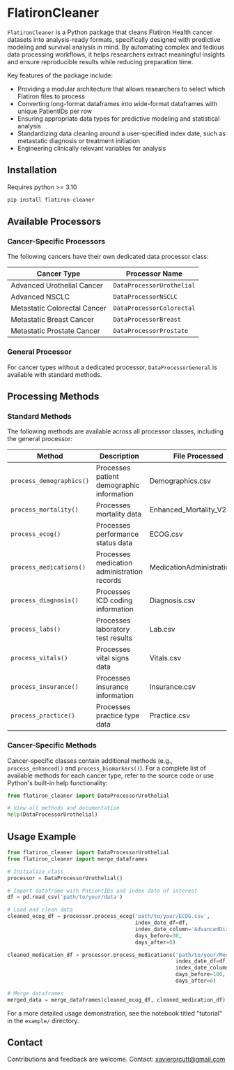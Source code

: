 # FlatironCleaner

`FlatironCleaner` is a Python package that cleans Flatiron Health cancer datasets into analysis-ready formats, specifically designed with predictive modeling and survival analysis in mind. By automating complex and tedious data processing workflows, it helps researchers extract meaningful insights and ensure reproducible results while reducing preparation time.

Key features of the package include:
- Providing a modular architecture that allows researchers to select which Flatiron files to process
- Converting long-format dataframes into wide-format dataframes with unique PatientIDs per row
- Ensuring appropriate data types for predictive modeling and statistical analysis
- Standardizing data cleaning around a user-specified index date, such as metastatic diagnosis or treatment initiation
- Engineering clinically relevant variables for analysis

## Installation

Requires python >= 3.10

```python
pip install flatiron-cleaner 

```

## Available Processors

### Cancer-Specific Processors

The following cancers have their own dedicated data processor class:

| Cancer Type | Processor Name | 
|-------------|-----------------|
| Advanced Urothelial Cancer | `DataProcessorUrothelial` |
| Advanced NSCLC | `DataProcessorNSCLC` |
| Metastatic Colorectal Cancer | `DataProcessorColorectal` |
| Metastatic Breast Cancer | `DataProcessorBreast` |
| Metastatic Prostate Cancer | `DataProcessorProstate` |

### General Processor 

For cancer types without a dedicated processor, `DataProcessorGeneral` is available with standard methods. 

## Processing Methods

### Standard Methods

The following methods are available across all processor classes, including the general processor:

| Method | Description | File Processed |
|--------|-------------|----------------|
| `process_demographics()` | Processes patient demographic information | Demographics.csv |
| `process_mortality()` | Processes mortality data | Enhanced_Mortality_V2.csv |
| `process_ecog()` | Processes performance status data | ECOG.csv |
| `process_medications()` | Processes medication administration records | MedicationAdministration.csv |
| `process_diagnosis()` | Processes ICD coding information | Diagnosis.csv |
| `process_labs()` | Processes laboratory test results | Lab.csv |
| `process_vitals()` | Processes vital signs data | Vitals.csv |
| `process_insurance()` | Processes insurance information | Insurance.csv |
| `process_practice()` | Processes practice type data | Practice.csv |

### Cancer-Specific Methods

Cancer-specific classes contain additional methods (e.g., `process_enhanced()` and `process_biomarkers()`). For a complete list of available methods for each cancer type, refer to the source code or use Python's built-in help functionality:

```python
from flatiron_cleaner import DataProcessorUrothelial

# View all methods and documentation
help(DataProcessorUrothelial)

```

## Usage Example

```python
from flatiron_cleaner import DataProcessorUrothelial
from flatiron_cleaner import merge_dataframes

# Initialize class
processor = DataProcessorUrothelial()

# Import dataframe with PatientIDs and index date of interest
df = pd.read_csv('path/to/your/data')

# Load and clean data
cleaned_ecog_df = processor.process_ecog('path/to/your/ECOG.csv',
                                         index_date_df=df,
                                         index_date_column='AdvancedDiagnosisDate',
                                         days_before=30,
                                         days_after=0)                  

cleaned_medication_df = processor.process_medications('path/to/your/MedicationAdmninistration.csv',
                                                      index_date_df=df,
                                                      index_date_column='AdvancedDiagnosisDate',
                                                      days_before=180,
                                                      days_after=0)

# Merge dataframes 
merged_data = merge_dataframes(cleaned_ecog_df, cleaned_medication_df)
```

For a more detailed usage demonstration, see the notebook titled "tutorial" in the `example/` directory.

## Contact

Contributions and feedback are welcome. Contact: xavierorcutt@gmail.com